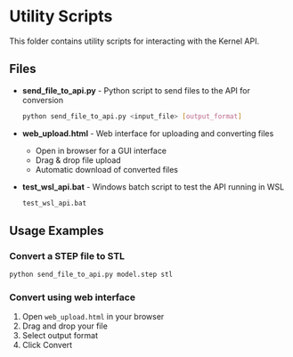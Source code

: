 # Utility Scripts

This folder contains utility scripts for interacting with the Kernel API.

## Files

- **send_file_to_api.py** - Python script to send files to the API for conversion
  ```bash
  python send_file_to_api.py <input_file> [output_format]
  ```

- **web_upload.html** - Web interface for uploading and converting files
  - Open in browser for a GUI interface
  - Drag & drop file upload
  - Automatic download of converted files

- **test_wsl_api.bat** - Windows batch script to test the API running in WSL
  ```bash
  test_wsl_api.bat
  ```

## Usage Examples

### Convert a STEP file to STL
```bash
python send_file_to_api.py model.step stl
```

### Convert using web interface
1. Open `web_upload.html` in your browser
2. Drag and drop your file
3. Select output format
4. Click Convert